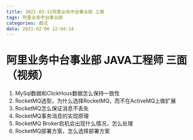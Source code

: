 ```yaml
---
title: 2021-03-11阿里业务中台事业部 三面
tags: 阿里业务中台事业部
categories: 面试
data: 2021-02-06 12:04:14
---
```


# 阿里业务中台事业部 JAVA工程师 三面（视频）

1. MySql数据和ClickHous数据怎么保持一致性
2. RocketMQ选型，为什么选择RocketMQ，而不在ActiveMQ上做扩展
3. RocketMQ怎么保证消息不丢失
4. RocketMQ事务消息的实现原理
5. RocketMQ Broker宕机会出现什么情况，怎么处理
6. RocketMQ部署方案，怎么选择部署方案
